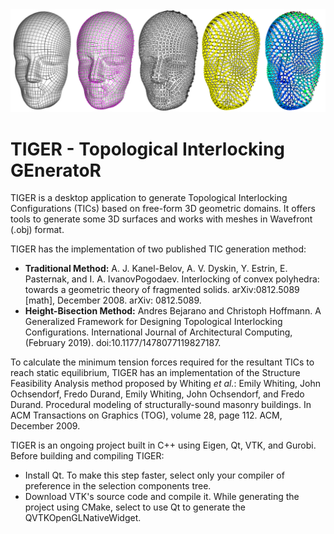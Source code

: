 <div style="text-align:center;">
  <img src="https://github.com/andresbejarano/tiger/blob/main/img/tiger_pipeline_example.png" />
</div>

# TIGER - Topological Interlocking GEneratoR

TIGER is a desktop application to generate Topological Interlocking Configurations (TICs) based on free-form 3D geometric domains. It offers tools to generate some 3D surfaces and works with meshes in Wavefront (.obj) format.

TIGER has the implementation of two published TIC generation method:
- **Traditional Method:** A. J. Kanel-Belov, A. V. Dyskin, Y. Estrin, E. Pasternak, and I. A. IvanovPogodaev. Interlocking of convex polyhedra: towards a geometric theory of fragmented solids. arXiv:0812.5089 [math], December 2008. arXiv: 0812.5089.
- **Height-Bisection Method:** Andres Bejarano and Christoph Hoffmann. A Generalized Framework for Designing Topological Interlocking Configurations. International Journal of Architectural Computing, (February 2019). doi:10.1177/1478077119827187. 

To calculate the minimum tension forces required for the resultant TICs to reach static equilibrium, TIGER has an implementation of the Structure Feasibility Analysis method proposed by Whiting *et al.*: Emily Whiting, John Ochsendorf, Fredo Durand, Emily Whiting, John Ochsendorf, and Fredo Durand. Procedural modeling of structurally-sound masonry buildings. In ACM Transactions on Graphics (TOG), volume 28, page 112. ACM, December 2009.

TIGER is an ongoing project built in C++ using Eigen, Qt, VTK, and Gurobi. Before building and compiling TIGER:
- Install Qt. To make this step faster, select only your compiler of preference in the selection components tree.
- Download VTK's source code and compile it. While generating the project using CMake, select to use Qt to generate the QVTKOpenGLNativeWidget.
